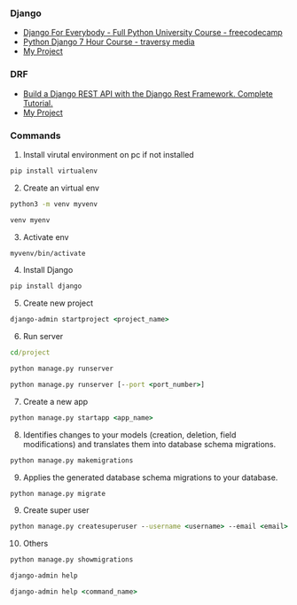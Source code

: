 ### Django
* [Django For Everybody - Full Python University Course - freecodecamp](https://www.youtube.com/watch?v=o0XbHvKxw7Y)
* [Python Django 7 Hour Course - traversy media](https://www.youtube.com/watch?v=PtQiiknWUcI)
* [My Project](https://github.com/AlFahimBinFaruk/Djanog_CRUD_Auth_MVT)
### DRF
* [Build a Django REST API with the Django Rest Framework. Complete Tutorial.](https://www.youtube.com/watch?v=c708Nf0cHrs)
* [My Project](https://github.com/AlFahimBinFaruk/DRF_Tutorial)

### Commands

1. Install virutal environment on pc if not installed
```cmd
pip install virtualenv
```

2. Create an virtual env
```cmd
python3 -m venv myvenv

venv myenv
```

3. Activate env
```cmd
myvenv/bin/activate
```

4. Install Django
```cmd
pip install django
```

5. Create new project
```cmd
django-admin startproject <project_name>
```

6. Run server
```cmd
cd/project

python manage.py runserver

python manage.py runserver [--port <port_number>]
```

7. Create a new app
```cmd
python manage.py startapp <app_name>
```

8. Identifies changes to your models (creation, deletion, field modifications) and translates them into database schema migrations.
```cmd
python manage.py makemigrations
```

9. Applies the generated database schema migrations to your database.
```cmd
python manage.py migrate
```

9. Create super user
```cmd
python manage.py createsuperuser --username <username> --email <email>
```

10. Others
```cmd
python manage.py showmigrations

django-admin help

django-admin help <command_name>

```













